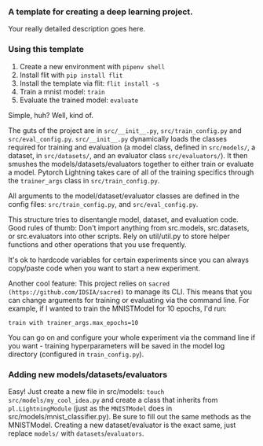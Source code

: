 ### A template for creating a deep learning project.

Your really detailed description goes here.

### Using this template
1. Create a new environment with ```pipenv shell```
2. Install flit with  ```pip install flit```
3. Install the template via flit: ```flit install -s```
4. Train a mnist model: ```train```
5. Evaluate the trained model: ```evaluate```

Simple, huh?
Well, kind of.

The guts of the project are in `src/__init__.py`, `src/train_config.py` and `src/eval_config.py`.
`src/__init__.py` dynamically loads the classes required for training and evaluation (a model class, defined in `src/models/`, 
a dataset, in `src/datasets/`, and an evaluator class `src/evaluators/`). It then smushes the models/datasets/evaluators
together to either train or evaluate a model. Pytorch Lightning takes care of all of the training
specifics through the `trainer_args` class in `src/train_config.py`.

All arguments to the model/dataset/evaluator classes are defined in the config files: `src/train_config.py`, and `src/eval_config.py`.

This structure tries to disentangle model, dataset, and evaluation code. Good rules of thumb: Don't import anything from
src.models, src.datasets, or src.evaluators into other scripts. Rely on util/util.py to store helper functions and other
operations that you use frequently. 

It's ok to hardcode variables for certain experiments since you can always copy/paste code when you want
to start a new experiment. 

Another cool feature: This project relies on `sacred (https://github.com/IDSIA/sacred)` to manage its CLI.
This means that you can change arguments for training or evaluating via the command line. For example, if I wanted
to train the MNISTModel for 10 epochs, I'd run:
```shell
train with trainer_args.max_epochs=10
```
You can go on and configure your whole experiment via the command line if you want - training hyperparameters will
be saved in the model log directory (configured in `train_config.py`).

### Adding new models/datasets/evaluators

Easy! Just create a new file in src/models: `touch src/models/my_cool_idea.py` and create a class that inherits from 
`pl.LightningModule` (just as the `MNISTModel` does in src/models/mnist_classifier.py). Be sure to fill out the same methods
as the MNISTModel. 
Creating a new dataset/evaluator is the exact same, just replace `models/` with `datasets`/`evaluators`.





